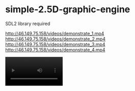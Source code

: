 # simple-2.5D-graphic-engine

SDL2 library required

http://46.149.75.158/videos/demonstrate_1.mp4
http://46.149.75.158/videos/demonstrate_2.mp4
http://46.149.75.158/videos/demonstrate_3.mp4
http://46.149.75.158/videos/demonstrate_4.mp4

<video src='http://46.149.75.158/videos/demonstrate_1.mp4' width=180/>

<video src='http://46.149.75.158/videos/demonstrate_2.mp4' width=180/>

<video src='http://46.149.75.158/videos/demonstrate_3.mp4' width=180/>

<video src='http://46.149.75.158/videos/demonstrate_4.mp4' width=180/>
